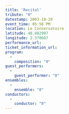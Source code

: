 ```yaml
---
title: 'Recital'
tribute: "0"
datestamp: 2003-10-20
event_time: 05:56 PM
location: Le Conservatoire
latitude: 48.882907
longitude: 2.370687
performance_url: 
ticket_information_url: 
program: 
  -
    composition: "0"
guest_performers: 
  -
    guest_performer: "0"
ensembles: 
  -
    ensemble: "0"
conductors: 
  -
    conductor: "0"
---
```

